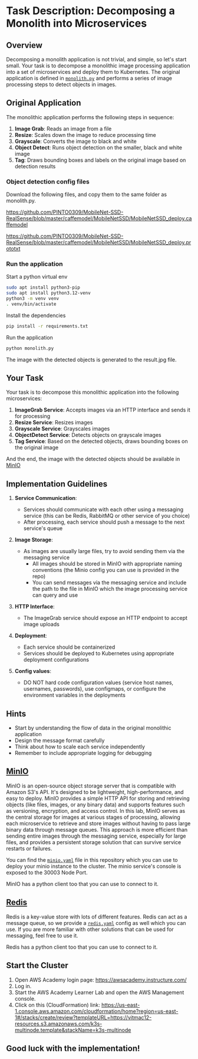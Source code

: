 # Task Description: Decomposing a Monolith into Microservices

## Overview

Decomposing a monolith application is not trivial, and simple, so let's start small. Your task is to decompose a monolithic image processing application into a set of microservices and deploy them to Kubernetes. 
The original application is defined in [`monolith.py`](./monolith.py) and performs a series of image processing steps to detect objects in images.

## Original Application

The monolithic application performs the following steps in sequence:
1. **Image Grab**: Reads an image from a file
2. **Resize**: Scales down the image to reduce processing time
3. **Grayscale**: Converts the image to black and white
4. **Object Detect**: Runs object detection on the smaller, black and white image
5. **Tag**: Draws bounding boxes and labels on the original image based on detection results

### Object detection config files
Download the following files, and copy them to the same folder as monolith.py.

https://github.com/PINTO0309/MobileNet-SSD-RealSense/blob/master/caffemodel/MobileNetSSD/MobileNetSSD_deploy.caffemodel

https://github.com/PINTO0309/MobileNet-SSD-RealSense/blob/master/caffemodel/MobileNetSSD/MobileNetSSD_deploy.prototxt

### Run the application
Start a python virtual env
```sh
sudo apt install python3-pip
sudo apt install python3.12-venv
python3 -m venv venv
. venv/bin/activate
```

Install the dependencies
```sh
pip install -r requirements.txt
```

Run the application
```sh
python monolith.py
```

The image with the detected objects is generated to the result.jpg file.

## Your Task

Your task is to decompose this monolithic application into the following microservices:

1. **ImageGrab Service**: Accepts images via an HTTP interface and sends it for processing
2. **Resize Service**: Resizes images
3. **Grayscale Service**: Grayscales images
4. **ObjectDetect Service**: Detects objects on grayscale images
5. **Tag Service**: Based on the detected objects, draws bounding boxes on the original image

And the end, the image with the detected objects should be available in [MinIO](https://min.io/)

## Implementation Guidelines

1. **Service Communication**:
    - Services should communicate with each other using a messaging service (this can be Redis, RabbitMQ or other service of you choice)
    - After processing, each service should push a message to the next service's queue

2. **Image Storage**:
   - As images are usually large files, try to avoid sending them via the messaging service
     - All images should be stored in MinIO with appropriate naming conventions (the Minio config you can use is provided in the repo)
     - You can send messages via the messaging service and include the path to the file in MinIO which the image processing service can query and use

3. **HTTP Interface**:
   - The ImageGrab service should expose an HTTP endpoint to accept image uploads

4. **Deployment**:
   - Each service should be containerized
   - Services should be deployed to Kubernetes using appropriate deployment configurations

5. **Config values**:
   - DO NOT hard code configuration values (service host names, usernames, passwords), use configmaps, or configure the environment variables in the deployments

## Hints

- Start by understanding the flow of data in the original monolithic application
- Design the message format carefully
- Think about how to scale each service independently
- Remember to include appropriate logging for debugging

## [MinIO](https://min.io/)
MinIO is an open-source object storage server that is compatible with Amazon S3's API. 
It's designed to be lightweight, high-performance, and easy to deploy. 
MinIO provides a simple HTTP API for storing and retrieving objects (like files, images, or any binary data) and supports features such as versioning, encryption, and access control. 
In this lab, MinIO serves as the central storage for images at various stages of processing, allowing each microservice to retrieve and store images without having to pass large binary data through message queues. 
This approach is more efficient than sending entire images through the messaging service, especially for large files, and provides a persistent storage solution that can survive service restarts or failures.

You can find the [`minio.yaml`](./minio.yaml) file in this repository which you can use to deploy your minio instance to the cluster.
The minio service's console is exposed to the 30003 Node Port.

MinIO has a python client too that you can use to connect to it.

## [Redis](https://redis.io/)
Redis is a key-value store with lots of different features.
Redis can act as a message queue, so we provide a [`redis.yaml`](./redis.yaml) config as well which you can use. If you are more familiar with other solutions that can be used for messaging, feel free to use it.

Redis has a python client too that you can use to connect to it.

## Start the Cluster

1. Open AWS Academy login page: https://awsacademy.instructure.com/
2. Log in.
3. Start the AWS Academy Learner Lab and open the AWS Management console.
4. Click on this (CloudFormation) link: https://us-east-1.console.aws.amazon.com/cloudformation/home?region=us-east-1#/stacks/create/review?templateURL=https://vitmac12-resources.s3.amazonaws.com/k3s-multinode.template&stackName=k3s-multinode


## Good luck with the implementation!
